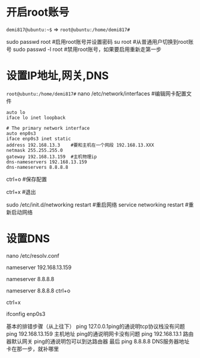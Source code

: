 # 开启root账号
`demi817@ubuntu:~$` => `root@ubuntu:/home/demi817#`

sudo passwd root #启用root账号并设置密码
su root #从普通用户切换到root账号
sudo passwd -l root #禁用root账号，如果要启用重新走第一步


# 设置IP地址,网关,DNS

`root@ubuntu:/home/demi817#`  nano /etc/network/interfaces #编辑网卡配置文件

```
auto lo
iface lo inet loopback

# The primary network interface
auto enp0s3
iface enp0s3 inet static
address 192.168.13.3    #要和主机在一个网段 192.168.13.XXX
netmask 255.255.255.0
gateway 192.168.13.159  #主机物理ip
dns-nameservers 192.168.13.159
dns-nameservers 8.8.8.8

```

ctrl+o #保存配置

ctrl+x #退出

sudo /etc/init.d/networking restart  #重启网络
service networking restart #重新启动网络

# 设置DNS

nano /etc/resolv.conf

nameserver 192.168.13.159

nameserver 8.8.8.8

nameserver 8.8.8.8
ctrl+o

ctrl+x


ifconfig enp0s3

基本的排错步骤（从上往下）
ping 127.0.0.1ping的通说明tcp协议栈没有问题
ping 192.168.13.159    主机地址 ping的通说明网卡没有问题
ping 192.168.13.1 路由器默认网关 ping的通说明包可以到达路由器
最后 ping 8.8.8.8 DNS服务器地址
卡在那一步，就补哪里












